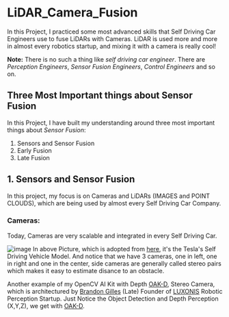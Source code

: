 # LiDAR_Camera_Fusion

In this Project, I practiced some most advanced skills that Self Driving Car Engineers use to fuse LiDARs with Cameras.
LiDAR is used more and more in almost every robotics startup, and mixing it with a camera is really cool!

**Note:** There is no such a thing like *self driving car engineer*. There are *Perception Engineers*, *Sensor Fusion Engineers*, *Control Engineers* and so on.

## Three Most Important things about Sensor Fusion
In this Project, I have built my understanding around three most important things about *Sensor Fusion*:
1. Sensors and Sensor Fusion
2. Early Fusion
3. Late Fusion

## 1. Sensors and  Sensor Fusion
In this project, my focus is on Cameras and LiDARs (IMAGES and POINT CLOUDS), which are being used by almost every Self Driving Car Company.

### Cameras:
Today, Cameras are very scalable and integrated in every Self Driving Car.

![image](https://github.com/SamiUddin-tech/LiDAR_Camera_Fusion/assets/81253183/373d00c9-d679-4543-bf05-33cf695bbd31)
In above Picture, which is adopted from [here](https://electrek.co/2016/10/20/tesla-new-autopilot-hardware-suite-camera-nvidia-tesla-vision/), it's the Tesla's Self Driving Vehicle Model. And notice that we have 3 cameras, one in left, one in right and one in the center, side cameras are generally called stereo pairs which makes it easy to estimate disance to an obstacle.

Another example of my OpenCV AI Kit with Depth [OAK-D](https://shop.luxonis.com/products/oak-d), Stereo Camera, which is architectured by [Brandon Gilles](https://www.linkedin.com/in/brandon-gilles-5400b734/) (Late) Founder of [LUXONIS](https://www.luxonis.com/) Robotic Perception Startup. Just Notice the Object Detection and Depth Perception (X,Y,Z), we get with [OAK-D](https://shop.luxonis.com/products/oak-d).
